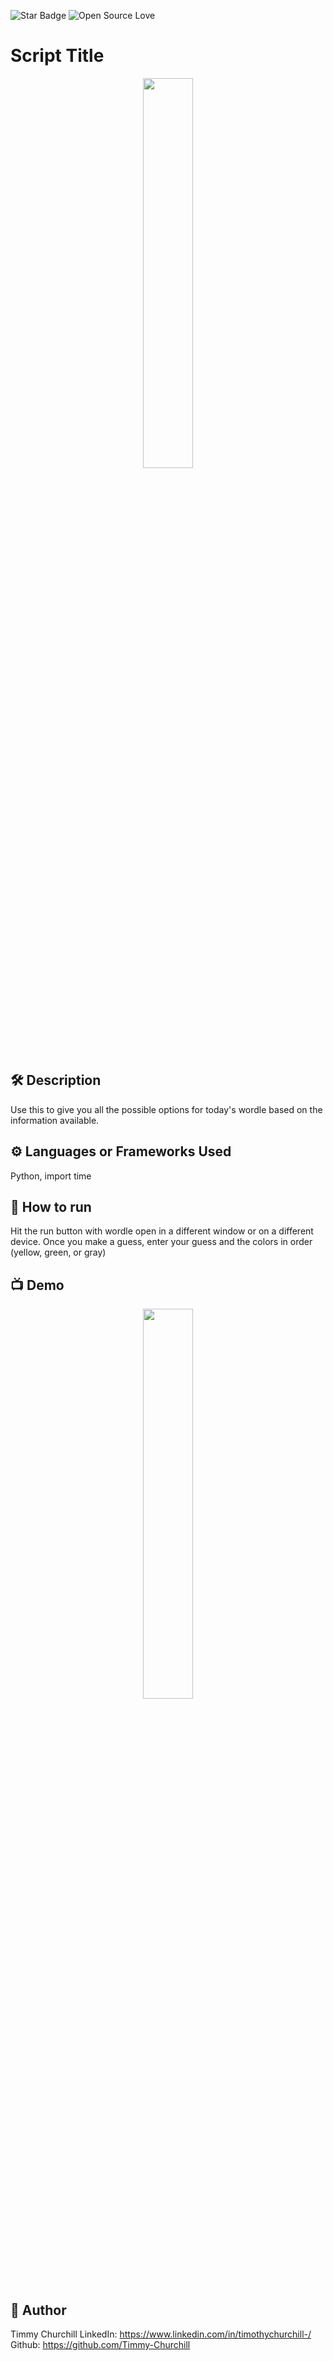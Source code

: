 <!--Please do not remove this part-->
![Star Badge](https://img.shields.io/static/v1?label=%F0%9F%8C%9F&message=If%20Useful&style=style=flat&color=BC4E99)
![Open Source Love](https://badges.frapsoft.com/os/v1/open-source.svg?v=103)

# Script Title


<p align="center">
<img src="/Users/timothychurchill/Documents/GitHub/python-mini-project/Wordle Aid/Wordle_screenshot.png" width=40% height=40%>



<!--An image is an illustration for your project, the tip here is using your sense of humour as much as you can :D 

You can copy paste my markdown photo insert as following:
<p align="center">
<img src="your-source-is-here" width=40% height=40%>
-->


## 🛠️ Description
<!--Remove the below lines and add yours -->
Use this to give you all the possible options for today's wordle based on the information available.

## ⚙️ Languages or Frameworks Used
<!--Remove the below lines and add yours -->
Python, import time

## 🌟 How to run
<!--Remove the below lines and add yours -->
Hit the run button with wordle open in a different window or on a different device. Once you make a guess, enter your guess and the colors in order (yellow, green, or gray)

## 📺 Demo
<p align="center">
<img src="/Users/timothychurchill/Documents/GitHub/python-mini-project/Wordle Aid/Wordle_demo.png" width=40% height=40%>

## 🤖 Author
<!--Remove the below lines and add yours -->
Timmy Churchill
LinkedIn: https://www.linkedin.com/in/timothychurchill-/
Github: https://github.com/Timmy-Churchill


